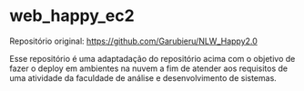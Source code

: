# web_happy_ec2

Repositório original: https://github.com/Garubieru/NLW_Happy2.0

Esse repositório é uma adaptadação do repositório acima com o objetivo de fazer o deploy em ambientes na nuvem a fim de atender aos requisitos 
de uma atividade da faculdade de análise e desenvolvimento de sistemas.
